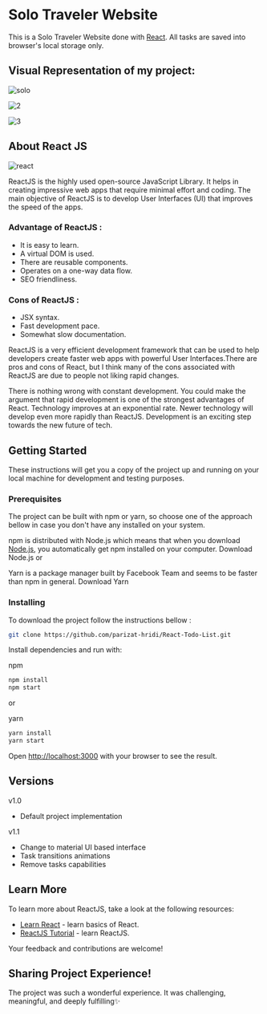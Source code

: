 # Solo Traveler Website 
This is a Solo Traveler Website done with [React](https://reactjs.org/). All tasks are saved into browser's local storage only.

## Visual Representation of my project:

![solo](https://user-images.githubusercontent.com/43074604/124455009-eae53200-ddaa-11eb-97cf-957165ae0d2d.PNG)

![2](https://user-images.githubusercontent.com/43074604/124455264-2bdd4680-ddab-11eb-8712-f3bb8bbaa9a5.PNG)

![3](https://user-images.githubusercontent.com/43074604/124455269-2e3fa080-ddab-11eb-9d94-7d7a43faa7cb.PNG)


## About React JS
![react](https://user-images.githubusercontent.com/43074604/124001629-a77b7400-d9f6-11eb-9ba7-6fd4320a961c.png)

ReactJS is the highly used open-source JavaScript Library. It helps in creating impressive web apps that require minimal effort and coding. The main objective of ReactJS is to develop User Interfaces (UI) that improves the speed of the apps. 

### Advantage of ReactJS :

* It is easy to learn.
* A virtual DOM is used.
* There are reusable components.
* Operates on a one-way data flow.
* SEO friendliness.


### Cons of ReactJS :

* JSX syntax.
* Fast development pace.
* Somewhat slow documentation.

ReactJS is a very efficient development framework that can be used to help developers create faster web apps with powerful User Interfaces.There are pros and cons of React, but I think many of the cons associated with ReactJS are due to people not liking rapid changes. 

There is nothing wrong with constant development. You could make the argument that rapid development is one of the strongest advantages of React. Technology improves at an  exponential rate. Newer technology will develop even more rapidly than ReactJS. Development is an exciting step towards the new future of tech. 


## Getting Started

These instructions will get you a copy of the project up and running on your local machine for development and testing purposes.

### Prerequisites

The project can be built with npm or yarn, so choose one of the approach bellow in case you don't have any installed on your system.

npm is distributed with Node.js which means that when you download [Node.js](https://nodejs.org/en/), you automatically get npm installed on your computer. Download Node.js
or

Yarn is a package manager built by Facebook Team and seems to be faster than npm in general. Download Yarn

### Installing

To download the project follow the instructions bellow :
 
```bash
git clone https://github.com/parizat-hridi/React-Todo-List.git
```

Install dependencies and run with:

npm

```bash
npm install
npm start
```

or

yarn

```bash
yarn install
yarn start
```

Open [http://localhost:3000](http://localhost:3000) with your browser to see the result.

## Versions
v1.0

* Default project implementation

v1.1

* Change to material UI based interface
* Task transitions animations
* Remove tasks capabilities


## Learn More

To learn more about ReactJS, take a look at the following resources:

- [Learn React](https://www.codecademy.com/learn/react-101?g_network=g&g_device=c&g_adid=518718871326&g_keyword=%2Blearn%20%2Breactjs&g_acctid=243-039-7011&g_adtype=search&g_adgroupid=126771679424&g_keywordid=kwd-301685830785&g_campaign=ROW+Language%3A+Basic+-+Broad&g_campaignid=10947274266&utm_id=t_kwd-301685830785:ag_126771679424:cp_10947274266:n_g:d_c&utm_term=%2Blearn%20%2Breactjs&utm_campaign=ROW%20Language%3A%20Basic%20-%20Broad&utm_source=google&utm_medium=paid-search&utm_content=518718871326&hsa_acc=2430397011&hsa_cam=10947274266&hsa_grp=126771679424&hsa_ad=518718871326&hsa_src=g&hsa_tgt=kwd-301685830785&hsa_kw=%2Blearn%20%2Breactjs&hsa_mt=b&hsa_net=adwords&hsa_ver=3&gclid=CjwKCAjwrPCGBhALEiwAUl9X074rDKZ1EAZS_HYOP5T_yA1bF2H2gWC6s-Efyj58yZDtHcvG4rJhShoCuLEQAvD_BwE) - learn basics of React.
- [ReactJS Tutorial](https://www.javatpoint.com/reactjs-tutorial) - learn ReactJS.

Your feedback and contributions are welcome!

## Sharing Project Experience!
The project was such a wonderful experience. It was challenging, meaningful, and deeply fulfilling✨


